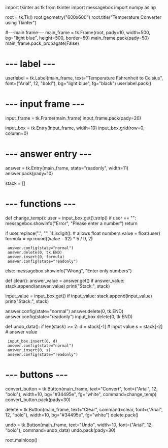 import tkinter as tk
from tkinter import messagebox
import numpy as np

root = tk.Tk()
root.geometry("600x600")
root.title("Temperature Converter using Tkinter")

#---main frame---
main_frame = tk.Frame(root, pady=10, width=500, bg="light blue", height=500, border=50)
main_frame.pack(pady=50)
main_frame.pack_propagate(False)

# --- label ---
userlabel = tk.Label(main_frame, text="Temperature Fahrenheit to Celsius", 
                  font=("Arial", 12, "bold"), bg="light blue", fg="black")
userlabel.pack()

# --- input frame ---
input_frame = tk.Frame(main_frame)
input_frame.pack(pady=20)

input_box = tk.Entry(input_frame, width=10)
input_box.grid(row=0, column=0)

# --- answer entry ---
answer = tk.Entry(main_frame, state="readonly", width=11)
answer.pack(pady=10)

stack = []

# --- functions ---
def change_temp():
 user = input_box.get().strip()
 if user == "":
     messagebox.showinfo("Error", "Please enter a number")
     return
 
 if user.replace(".", "", 1).isdigit():  # allows float numbers
     value = float(user)
     formula = np.round((value - 32) * 5 / 9, 2)
     
     answer.config(state="normal")
     answer.delete(0, tk.END)
     answer.insert(0, formula)
     answer.config(state="readonly")
 else:
     messagebox.showinfo("Wrong", "Enter only numbers")

def clear():
 answer_value = answer.get()
 if answer_value:
     stack.append(answer_value)
     print("Stack:", stack)

 input_value = input_box.get()
 if input_value:
     stack.append(input_value)
     print("Stack:", stack)

 answer.config(state="normal")
 answer.delete(0, tk.END)
 answer.config(state="readonly")
 input_box.delete(0, tk.END)

def undo_data():
 if len(stack) >= 2:
     d = stack[-1]   # input value
     s = stack[-2]   # answer value

     input_box.insert(0, d)
     answer.config(state="normal")
     answer.insert(0, s)
     answer.config(state="readonly")

# --- buttons ---
convert_button = tk.Button(main_frame, text="Convert", 
                        font=("Arial", 12, "bold"), width=10, 
                        bg="#34495e", fg="white", command=change_temp)
convert_button.pack(pady=30)

delete = tk.Button(main_frame, text="Clear", command=clear, 
                font=("Arial", 12, "bold"), width=10, bg="#34495e", fg="white")
delete.pack()

undo = tk.Button(main_frame, text="Undo", width=10, 
              font=("Arial", 12, "bold"), command=undo_data)
undo.pack(pady=30)

root.mainloop()
